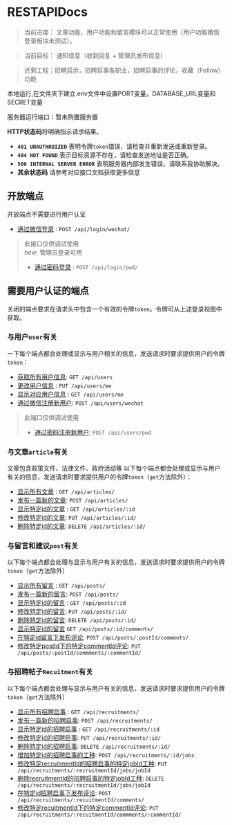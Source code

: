 # RESTAPIDocs

> 当前进度： 文章功能、用户功能和留言模块可以正常使用（用户功能微信登录板块未测试）。

> 当前目标： 通知信息（收到回复 + 管理员发布信息）

> 还剩工程：招聘启示，招聘启事各职业，招聘启事的评论，收藏（Follow）功能

本地运行,在文件夹下建立.env文件中设置PORT变量，DATABASE_URL变量和SECRET变量

服务器运行端口：暂未购置服务器

**HTTP状态码**将明确指示请求结果。
- **`401 UNAUTHROIZED`** 表明令牌`token`错误，请检查并重新发送或重新登录。
- **`404 NOT FOUND`** 表示目标资源不存在，请检查发送地址是否正确。
- **`500 INTERNAL SERVER ERROR`** 表明服务器内部发生错误，请联系我协助解决。
- **其余状态码** 请参考对应接口文档获取更多信息

## 开放端点

开放端点不需要进行用户认证

* [通过微信登录](./apidocs/login/login-wechat.md) : `POST /api/login/wechat/`
> 此接口仅供调试使用<br>
> *new*: 管理员登录可用
> * [通过密码登录](./apidocs/login/login-pwd.md) : `POST /api/login/pwd/` 


## 需要用户认证的端点

关闭的端点要求在请求头中包含一个有效的令牌`token`。令牌可从上述登录视图中获取。

### 与用户`user`有关

一下每个端点都会处理或显示与用户相关的信息，发送请求时要求提供用户的令牌`token`：
* [获取所有用户信息](./apidocs/user/get.md):
`GET /api/users`
* [更改用户信息](./apidocs/user/me/put.md) : `PUT /api/users/me`
* [显示对应用户信息](./apidocs/user/me/get.md) : `GET /api/users/me`
* [通过微信注册新用户](./apidocs/user/post/post-wechat.md): `POST /api/users/wechat`
> 此端口仅供调试使用
> * [通过密码注册新用户](./apidocs/user/post/post-pwd.md): `POST /api/users/pwd`

### 与文章`article`有关

文章包含政策文件、法律文件、政府活动等
以下每个端点都会处理或显示与用户有关的信息，发送请求时要求提供用户的令牌`token`（`get`方法除外）：

* [显示所有文章](./apidocs/article/get.md) : `GET /api/articles/`
* [发布一篇新的文章](./apidocs/article/post.md): `POST /api/articles/`
* [显示特定id的文章](./apidocs/article/id/get.md) : `GET /api/articles/:id`
* [修改特定id的文章](./apidocs/article/id/put.md): `PUT /api/articles/:id/`
* [删除特定id的文章](./apidocs/article/id/delete.md): `DELETE /api/articles/:id/`

### 与留言和建议`post`有关

以下每个端点都会处理与显示与用户有关的信息，发送请求时要求提供用户的令牌`token`（`get`方法除外）

* [显示所有留言](./apidocs/post/get.md) : `GET /api/posts/`
* [发布一篇新的留言](./apidocs/post/post.md): `POST /api/posts/`
* [显示特定id的留言](./apidocs/post/postId/get.md) : `GET /api/posts/:id`
* [修改特定id的留言](./apidocs/post/postId/put.md): `PUT /api/posts/:id/`
* [删除特定id的留言](./apidocs/post/postId/delete.md): `DELETE /api/posts/:id/`
* [显示特定id的留言](./apidocs/post/postId/comment/get.md) `GET /api/posts/:id/comments/`
* [在特定id留言下发布评论](./apidocs/post/postId/comment/post.md): `POST /api/posts/:postId/comments/`
* [修改特定postId下的特定commentId评论](./apidocs/post/postId/comment/put.md): `PUT /api/posts/:postId/commments/:commentId/`
<!-- * [删除postId下的特定commentId评论](): `DELETE /api/posts/:postId/commments/:commentId/` -->

### 与招聘帖子`Recuitment`有关
以下每个端点都会处理与显示与用户有关的信息，发送请求时要求提供用户的令牌`token`（`get`方法除外）
* [显示所有招聘启事](./apidocs/recruitment/get.md) : `GET /api/recruitments/`
* [发布一篇新的招聘启事](./apidocs/recruitment/post.md): `POST /api/recruitments/`
* [显示特定id的招聘启事](./apidocs/recruitment/recuitmentId/get.md) : `GET /api/recruitments/:id`
* [修改特定id的招聘启事](./apidocs/recruitment/recuitmentId/put.md): `PUT /api/recruitments/:id/`
* [删除特定id的招聘启事](./apidocs/recruitment/recuitmentId/delete.md): `DELETE /api/recruitments/:id/`
* [增加特定id的招聘启事的工种](./apidocs/recruitment/recuitmentId/job/post.md): `POST /api/recruitments/:id/jobs`
* [修改特定recruitmentId的招聘启事的特定jobId工种](./apidocs/recruitment/recuitmentId/job/put.md): `PUT /api/recruitments/:recruitmentId/jobs/jobId`
* [删除recruitmentId的招聘启事的特定jobId工种](./apidocs/recruitment/recuitmentId/job/delete.md): `DELETE /api/recruitments/:recruitmentId/jobs/jobId`
* [在特定id招聘启事下发布评论](./apidocs/recruitment//recuitmentId/comment/post.md): `POST /api/recruitments/:recuitmentId/comments/`
* [修改特定recuitmentId下的特定commentId评论](./apidocs/recruitment/recuitmentId/comment/put.md): `PUT /api/recruitments/:recuitmentId/commments/:commentId/`
<!-- * [删除recuitmentId下的特定commentId评论](): `DELETE /api/recruitments/:recuitmentId/commments/:commentId/` -->